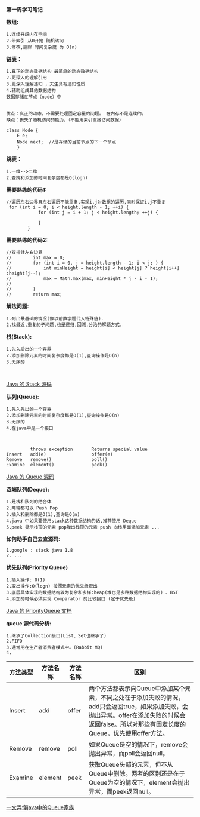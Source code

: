 **第一周学习笔记**

**数组:**
```text
1.连续开辟内存空间
2.带索引 从0开始 随机访问
3.修改,删除 时间复杂度 为 O(n)
```

**链表：**
```text
1.真正的动态数据结构 最简单的动态数据结构
2.更深入的理解引用
3.更深入理解递归 ，天生具有递归性质
4.辅助组成其他数据结构
数据存储在节点（node）中


优点：真正的动态，不需要处理固定容量的问题。 在内存不是连续的。
缺点：丧失了随机访问的能力，（不能用索引直接访问数据）

class Node {
    E e;   
    Node next;  //是存储的当前节点的下一个节点
    }
```
**跳表：**
```text
1.一维-->二维
2.查找和添加的时间复杂度都是O(logn)
```

**需要熟练的代码1:**
```text
//遍历左右边界且左右遍历不能重复,实现i,j对数组的遍历,同时保证i,j不重复
 for (int i = 0; i < height.length - 1; ++i) {
            for (int j = i + 1; j < height.length; ++j) {

            }
        }
  ```      
   
**需要熟练的代码2:**
```text     
//双指针左右边界
//        int max = 0;
//        for (int i = 0, j = height.length - 1; i < j; ) {
//            int minHeight = height[i] < height[j] ? height[i++] :height[j--];
//            max = Math.max(max, minHeight * j - i - 1);
//
//        }
//        return max;
```

**解法问题:**

```text
1.列出最基础的情况(像以前数学题代入特殊值).
2.找最近,重复的子问题,也是递归,回溯,分治的解题方式. 
```

**栈(Stack):**
```text
1.先入后出的一个容器
2.添加删除元素的时间复杂度都是O(1),查询操作是O(n)
3.无序的



```
[Java 的 Stack 源码](链接网址 "http://developer.classpath.org/doc/java/util/Stack-source.html")



**队列(Queue):**
```text
1.先入先出的一个容器
2.添加删除元素的时间复杂度都是O(1),查询操作是O(n)
3.无序的
4.在java中是一个接口



         throws exception       Returns special value   
Insert   add(e)                 offer(e)
Remove   remove()               poll()
Examine  element()              peek()

```
[Java 的 Queue 源码](链接网址 "http://fuseyism.com/classpath/doc/java/util/Queue-source.html")

**双端队列(Deque):**
```text
1.是栈和队列的结合体
2.两端都可以 Push Pop
3.插入和删除都是O(1),查询是O(n)
4.java 中如果要使用stack这种数据结构的话,推荐使用 Deque
5.peek 显示栈顶的元素 pop弹出栈顶的元素 push 向栈里面添加元素 ...

```

**如何动手自己去查源码:**

```text
1.google : stack java 1.8 
2. ...

```

**优先队列(Priority Queue)**

```text
1.插入操作: O(1)
2.取出操作:O(logn) 按照元素的优先级取出
3.底层具体实现的数据结构较为复杂和多样:heap(堆也是多种数据结构实现的) 、BST
4.添加的时候必须实现 Comparator 的比较接口 (定于优先级)

```
[Java 的 PriorityQueue 文档](链接网址 "http://docs.oracle.com/javase/10/docs/api/java/util/PriorityQueue.html")

**queue 源代码分析:**

```text
1.继承了Collection接口(List、Set也继承了)
2.FIFO
3.通常用在生产者消费者模式中。(Rabbit MQ)
4.
```
|  方法类型   | 方法名称  | 方法名称| 区别  |
|  ----  | ----| ----| ----  |
| Insert  | add| offer| 两个方法都表示向Queue中添加某个元素，不同之处在于添加失败的情况，add只会返回true，如果添加失败，会抛出异常。offer在添加失败的时候会返回false。所以对那些有固定长度的Queue，优先使用offer方法。 |
| Remove  | remove| poll| 如果Queue是空的情况下，remove会抛出异常，而poll会返回null。|
| Examine  | element| peek| 获取Queue头部的元素，但不从Queue中删除。两者的区别还是在于Queue为空的情况下，element会抛出异常，而peek返回null。 |

[一文弄懂java中的Queue家族](链接网址 "https://blog.csdn.net/superfjj/article/details/105927079")


